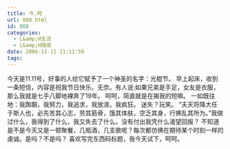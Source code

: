 ```yaml
---
title: 今.呵
url: 888.html
id: 888
categories:
  - L&amp;H生活
  - L&amp;H随感
date: 2006-11-11 11:11:59
tags:
---
```


今天是11.11号，好事的人给它赋予了一个神圣的名字：光棍节。 早上起床，收到一条短信，内容是祝我节日快乐。无奈。有人说:如果兄弟是手足，女友是衣服，那么我就是七手八脚地裸奔了19年。 呵呵，简直就是在揭我的短嘛。 一如既往地：我踟蹰，我努力，我追求，我放浪，我疯狂。 迷失？玩笑。 “夫天将降大任于斯人也，必先苦其心志，劳其筋骨，饿其体肤，空乏其身，行拂乱其所为。”我做过什么，我得到了什么，我又失去了什么。没有付出我凭什么渴望回报？ 不知道是不是今天又是一顿聚餐，几瓶酒，几支歌呢？每次都仿佛在期待某个时刻一样的虔诚。是吗？不是吗？ 喜欢写完东西码标题，我今天试下，呵呵。